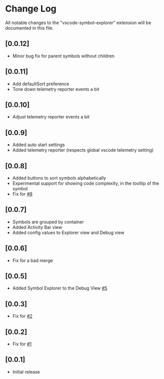 # Change Log

All notable changes to the "vscode-symbol-explorer" extension will be documented in this file.

## [0.0.12]

- Minor bug fix for parent symbols without children

## [0.0.11]

- Add defaultSort preference
- Tone down telemetry reporter events a bit

## [0.0.10]

- Adjust telemetry reporter events a bit

## [0.0.9]

- Added auto start settings
- Added telemetry reporter (respects global vscode telemetry setting)

## [0.0.8]

- Added buttons to sort symbols alphabetically
- Experimental support for showing code complexity, in the tooltip of the symbol
- Fix for [#8](https://github.com/sunmorgus/vscode-symbolexplorer/issues/8)

## [0.0.7]

- Symbols are grouped by container
- Added Activity Bar view
- Added config values to Explorer view and Debug view

## [0.0.6]

- Fix for a bad merge

## [0.0.5]

- Added Symbol Explorer to the Debug View [#5](https://github.com/sunmorgus/vscode-symbolexplorer/issues/5)

## [0.0.3]

- Fix for [#2](https://github.com/sunmorgus/vscode-symbolexplorer/issues/2)

## [0.0.2]

- Fix for [#1](https://github.com/sunmorgus/vscode-symbolexplorer/issues/1)

## [0.0.1]

- Initial release

